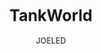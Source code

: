 ---
media: "images/rounds/round_4_2/tankworld.png"
media_type: image
title: TankWorld
author: [JOELED]
desc: Tank Transfer's personal storm shelter.
---